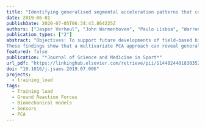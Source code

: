```yaml
---
title: "Identifying generalised segmental acceleration patterns that contribute to ground reaction force features across different running tasks"
date: 2019-06-01
publishDate: 2020-07-05T06:34:43.864225Z
authors: ["Jasper Verheul", "John Warmenhoven", "Paulo Lisboa", "Warren Gregson", "Jos Vanrenterghem", "Mark A. Robinson"]
publication_types: ["2"]
abstract: "Objectives: To support future developments of field-based biomechanical load monitoring tools, this study aimed to identify generalised segmental acceleration patterns and their contribution to ground reaction forces (GRFs) across different running tasks. Design: Exploratory experimental design. Methods: A multivariate principal component analysis (PCA) was applied to a combination of segmental acceleration data from all body segments for 15 team-sport athletes performing accelerated, decelerated and constant low-, moderate- and high-speed running, and 90° cutting trials. Segmental acceleration profiles were then reconstructed from each principal component (PC) and used to calculate their specific GRF contributions. Results: The first PC explained 48.57% of the acceleration variability for all body segments and was primarily related to the between-task differences in the overall magnitude of the GRF impulse. Magnitude and timing of high-frequency acceleration and GRF features (i.e. impact related characteristics) were primarily explained by the second PC (12.43%) and also revealed important between-task differences. The most important GRF characteristics were explained by the first five PCs, while PCs beyond that primarily contained small contributions to the overall GRF impulse. Conclusions:
These findings show that a multivariate PCA approach can reveal generalised acceleration patterns and specific segmental contributions to GRF features, but their relative importance for different running activities are task dependent. Using segmental acceleration to assess whole-body biomechanical loading generically across various movements may thus require task identification algorithms and/or advanced sensor or data fusion approaches."
featured: false
publication: "*Journal of Science and Medicine in Sport*"
url_pdf: "https://linkinghub.elsevier.com/retrieve/pii/S1440244018303529"
doi: "10.1016/j.jsams.2019.07.006"
projects:
  - training_load
tags:
  - Training load
  - Ground Reaction Forces
  - Biomechanical models
  - Sensors
  - PCA
---
```

